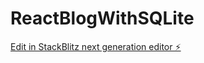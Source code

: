 # ReactBlogWithSQLite

[Edit in StackBlitz next generation editor ⚡️](https://stackblitz.com/~/github.com/sh-tsutsui/ReactBlogWithSQLite)